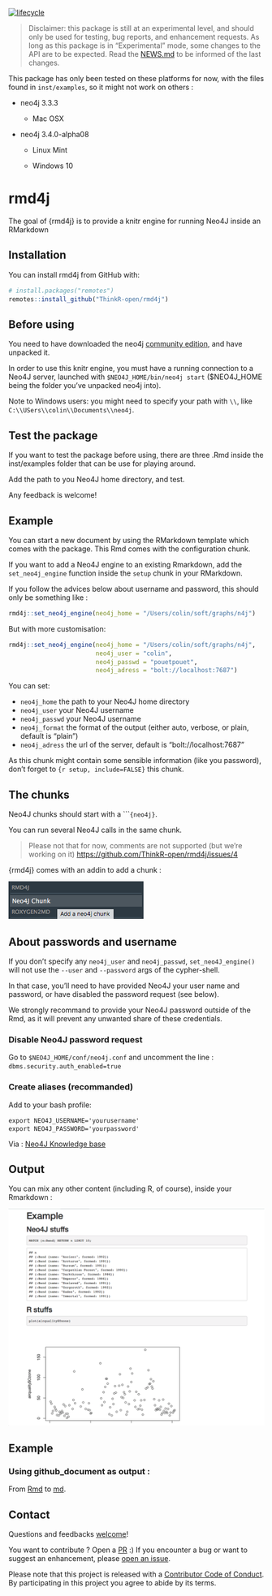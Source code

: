 
<!-- README.md is generated from README.Rmd. Please edit that file -->

[![lifecycle](https://img.shields.io/badge/lifecycle-experimental-orange.svg)](https://www.tidyverse.org/lifecycle/#experimental)

> Disclaimer: this package is still at an experimental level, and should
> only be used for testing, bug reports, and enhancement requests. As
> long as this package is in “Experimental” mode, some changes to the
> API are to be expected. Read the [NEWS.md](NEWS.md) to be informed of
> the last changes.

This package has only been tested on these platforms for now, with the
files found in `inst/examples`, so it might not work on others :

  - neo4j 3.3.3
    
      - Mac OSX

  - neo4j 3.4.0-alpha08
    
      - Linux Mint
    
      - Windows 10

# rmd4j

The goal of {rmd4j} is to provide a knitr engine for running Neo4J
inside an RMarkdown

## Installation

You can install rmd4j from GitHub with:

``` r
# install.packages("remotes")
remotes::install_github("ThinkR-open/rmd4j")
```

## Before using

You need to have downloaded the neo4j [community
edition](https://neo4j.com/download/other-releases/), and have unpacked
it.

In order to use this knitr engine, you must have a running connection to
a Neo4J server, launched with `$NEO4J_HOME/bin/neo4j start`
($NEO4J\_HOME being the folder you’ve unpacked neo4j into).

Note to Windows users: you might need to specify your path with `\\`,
like `C:\\USers\\colin\\Documents\\neo4j`.

## Test the package

If you want to test the package before using, there are three .Rmd
inside the inst/examples folder that can be use for playing around.

Add the path to you Neo4J home directory, and test.

Any feedback is welcome\!

## Example

You can start a new document by using the RMarkdown template which comes
with the package. This Rmd comes with the configuration chunk.

If you want to add a Neo4J engine to an existing Rmarkdown, add the
`set_neo4j_engine` function inside the `setup` chunk in your RMarkdown.

If you follow the advices below about username and password, this should
only be something like :

``` r
rmd4j::set_neo4j_engine(neo4j_home = "/Users/colin/soft/graphs/n4j")
```

But with more customisation:

``` r
rmd4j::set_neo4j_engine(neo4j_home = "/Users/colin/soft/graphs/n4j", 
                        neo4j_user = "colin", 
                        neo4j_passwd = "pouetpouet", 
                        neo4j_adress = "bolt://localhost:7687")
```

You can set:

  - `neo4j_home` the path to your Neo4J home directory
  - `neo4j_user` your Neo4J username
  - `neo4j_passwd` your Neo4J username
  - `neo4j_format` the format of the output (either auto, verbose, or
    plain, default is “plain”)
  - `neo4j_adress` the url of the server, default is
    “bolt://localhost:7687”

As this chunk might contain some sensible information (like you
password), don’t forget to `{r setup, include=FALSE}` this chunk.

## The chunks

Neo4J chunks should start with a \`\`\``{neo4j}`.

You can run several Neo4J calls in the same chunk.

> Please not that for now, comments are not supported (but we’re working
> on it) <https://github.com/ThinkR-open/rmd4j/issues/4>

{rmd4j} comes with an addin to add a chunk :

![](READMEfig/rmd4jaddin.png)

## About passwords and username

If you don’t specify any `neo4j_user` and `neo4j_passwd`,
`set_neo4J_engine()` will not use the `--user` and `--password` args of
the cypher-shell.

In that case, you’ll need to have provided Neo4J your user name and
password, or have disabled the password request (see below).

We strongly recommand to provide your Neo4J password outside of the Rmd,
as it will prevent any unwanted share of these credentials.

### Disable Neo4J password request

Go to `$NEO4J_HOME/conf/neo4j.conf` and uncomment the line :
`dbms.security.auth_enabled=true`

### Create aliases (recommanded)

Add to your bash profile:

    export NEO4J_USERNAME='yourusername'
    export NEO4J_PASSWORD='yourpassword'

Via : [Neo4J Knowledge
base](https://neo4j.com/developer/kb/how-do-i-authenticate-with-cypher-shell-without-specifying-the-username-and-password-on-the-command-line/)

## Output

You can mix any other content (including R, of course), inside your
Rmarkdown :

![](READMEfig/rmd4j.png)

## Example

### Using github\_document as output :

From
[Rmd](https://github.com/ColinFay/neo4Jplayground/blob/master/colintracks.Rmd)
to
[md](https://github.com/ColinFay/neo4Jplayground/blob/master/colintracks.md).

## Contact

Questions and feedbacks [welcome](mailto:colin@thinkr.fr)\!

You want to contribute ? Open a
[PR](https://github.com/thinkr/rmd4j/pulls) :) If you encounter a bug or
want to suggest an enhancement, please [open an
issue](https://github.com/thinkr/rmd4j/issues).

Please note that this project is released with a [Contributor Code of
Conduct](CODE_OF_CONDUCT.md). By participating in this project you agree
to abide by its terms.
